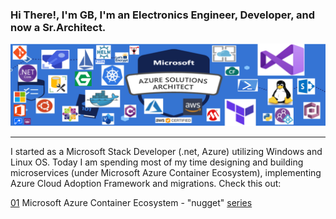### Hi There!, I'm GB, I'm an Electronics Engineer, Developer, and now a Sr.Architect.

![alt text](https://github.com/GBuenaflor/gbuenaflor.github.io/blob/master/_includes/Picture2.png)

---------------------------------------------------------------------------------------------- 

I started as a Microsoft Stack Developer (.net, Azure) utilizing Windows and Linux OS. Today I am spending most of my time designing and building microservices (under Microsoft Azure Container Ecosystem), implementing Azure Cloud Adoption Framework and migrations. Check this out:
 
[01](https://github.com/GBuenaflor/gbuenaflor.github.io) Microsoft Azure Container Ecosystem - "nugget" [series](https://github.com/GBuenaflor/gbuenaflor.github.io)
 
